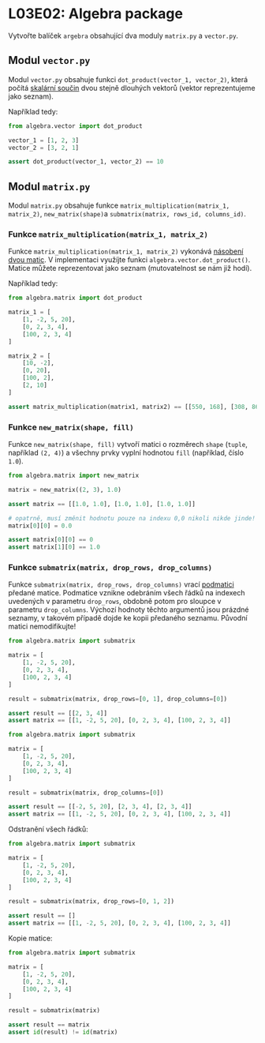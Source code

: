 # L03E02: Algebra package
Vytvořte balíček `argebra` obsahující dva moduly `matrix.py` a `vector.py`.

## Modul `vector.py`
Modul `vector.py` obsahuje funkci `dot_product(vector_1, vector_2)`, která počítá [skalární součin](https://www.matweb.cz/skalarni-soucin) dvou stejně dlouhých vektorů (vektor reprezentujeme jako seznam).

Například tedy:

```python
from algebra.vector import dot_product

vector_1 = [1, 2, 3]
vector_2 = [3, 2, 1]

assert dot_product(vector_1, vector_2) == 10
```

## Modul `matrix.py`
Modul `matrix.py` obsahuje funkce `matrix_multiplication(matrix_1, matrix_2)`, `new_matrix(shape)`a `submatrix(matrix, rows_id, columns_id)`.

### Funkce `matrix_multiplication(matrix_1, matrix_2)`
Funkce `matrix_multiplication(matrix_1, matrix_2)` vykonává [násobení dvou matic](https://cs.wikipedia.org/wiki/Násoben%C3%AD_matic). V implementaci využíjte funkci `algebra.vector.dot_product()`. Matice můžete reprezentovat jako seznam (mutovatelnost se nám již hodí).

Například tedy:

```python
from algebra.matrix import dot_product

matrix_1 = [
    [1, -2, 5, 20],
    [0, 2, 3, 4],
    [100, 2, 3, 4]
]

matrix_2 = [
    [10, -2],
    [0, 20],
    [100, 2],
    [2, 10]
]

assert matrix_multiplication(matrix1, matrix2) == [[550, 168], [308, 86], [1308, -114]]
```

### Funkce `new_matrix(shape, fill)`
Funkce `new_matrix(shape, fill)` vytvoří matici o rozměrech `shape` (`tuple`, například `(2, 4)`) a všechny prvky vyplní hodnotou `fill` (například, číslo `1.0`).

```python
from algebra.matrix import new_matrix

matrix = new_matrix((2, 3), 1.0)

assert matrix == [[1.0, 1.0], [1.0, 1.0], [1.0, 1.0]]

# opatrně, musí změnit hodnotu pouze na indexu 0,0 nikoli nikde jinde!
matrix[0][0] = 0.0

assert matrix[0][0] == 0
assert matrix[1][0] == 1.0
```

### Funkce `submatrix(matrix, drop_rows, drop_columns)`
Funkce `submatrix(matrix, drop_rows, drop_columns)` vrací [podmatici](https://en.wikipedia.org/wiki/Matrix_(mathematics)#Submatrix) předané matice. Podmatice vznikne odebráním všech řádků na indexech uvedených v parametru `drop_rows`, obdobně potom pro sloupce v parametru `drop_columns`. Výchozí hodnoty těchto argumentů jsou prázdné seznamy, v takovém případě dojde ke kopii předaného seznamu. Původní matici nemodifikujte!

```python
from algebra.matrix import submatrix

matrix = [
    [1, -2, 5, 20],
    [0, 2, 3, 4],
    [100, 2, 3, 4]
]

result = submatrix(matrix, drop_rows=[0, 1], drop_columns=[0])

assert result == [[2, 3, 4]]
assert matrix == [[1, -2, 5, 20], [0, 2, 3, 4], [100, 2, 3, 4]]
```

```python
from algebra.matrix import submatrix

matrix = [
    [1, -2, 5, 20],
    [0, 2, 3, 4],
    [100, 2, 3, 4]
]

result = submatrix(matrix, drop_columns=[0])

assert result == [[-2, 5, 20], [2, 3, 4], [2, 3, 4]]
assert matrix == [[1, -2, 5, 20], [0, 2, 3, 4], [100, 2, 3, 4]]
```

Odstranění všech řádků:

```python
from algebra.matrix import submatrix

matrix = [
    [1, -2, 5, 20],
    [0, 2, 3, 4],
    [100, 2, 3, 4]
]

result = submatrix(matrix, drop_rows=[0, 1, 2])

assert result == []
assert matrix == [[1, -2, 5, 20], [0, 2, 3, 4], [100, 2, 3, 4]]
```

Kopie matice:

```python
from algebra.matrix import submatrix

matrix = [
    [1, -2, 5, 20],
    [0, 2, 3, 4],
    [100, 2, 3, 4]
]

result = submatrix(matrix)

assert result == matrix
assert id(result) != id(matrix)
```

